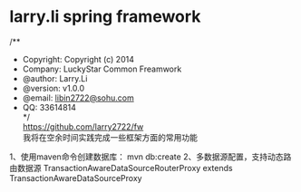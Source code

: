 larry.li spring framework
==
/**<br/>
 * Copyright:   Copyright (c) 2014<br/>
 * Company:     LuckyStar Common Freamwork<br/>
 * @author:     Larry.Li  <br/>
 * @version:    v1.0.0<br/>
 * @email:		libin2722@sohu.com<br/>
 * QQ:			33614814<br/>
 */<br/>
https://github.com/larry2722/fw<br/>
我将在空余时间实践完成一些框架方面的常用功能<br/>

<per>
	1、使用maven命令创建数据库： mvn db:create
	2、多数据源配置，支持动态路由数据源
		TransactionAwareDataSourceRouterProxy extends TransactionAwareDataSourceProxy
</per>